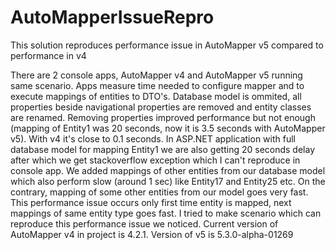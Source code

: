 # AutoMapperIssueRepro
This solution reproduces performance issue in AutoMapper v5 compared to performance in v4

There are 2 console apps, AutoMapper v4 and AutoMapper v5 running same scenario. Apps measure time needed to configure mapper and to execute mappings of entities to DTO's.
Database model is ommited, all properties beside navigational properties are removed and entity classes are renamed.
Removing properties improved performance but not enough (mapping of Entity1 was 20 seconds, now it is 3.5 seconds with AutoMapper v5).
With v4 it's close to 0.1 seconds. 
In ASP.NET application with full database model for mapping Entity1 we are also getting 20 seconds delay after which we get stackoverflow exception which I can't reproduce in console app.
We added mappings of other entities from our database model which also perform slow (around 1 sec) like Entity17 and Entity25 etc. 
On the contrary, mapping of some other entities from our model goes very fast.
This performance issue occurs only first time entity is mapped, next mappings of same entity type goes fast. 
I tried to make scenario which can reproduce this performance issue we noticed.
Current version of AutoMapper v4 in project is 4.2.1. Version of v5 is 5.3.0-alpha-01269
